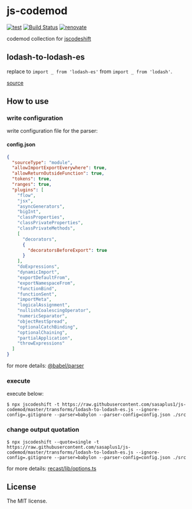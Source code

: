 # js-codemod

[![test](https://github.com/sasaplus1/js-codemod/workflows/test/badge.svg)](https://github.com/sasaplus1/js-codemod)
[![Build Status](https://travis-ci.com/sasaplus1/js-codemod.svg?branch=master)](https://travis-ci.com/sasaplus1/js-codemod)
[![renovate](https://badges.renovateapi.com/github/sasaplus1/js-codemod)](https://renovatebot.com)

codemod collection for [jscodeshift](https://github.com/facebook/jscodeshift)

## lodash-to-lodash-es

replace to `import _ from 'lodash-es'` from `import _ from 'lodash'`.

[source](transforms/lodash-to-lodash-es.js)

## How to use

### write configuration

write configuration file for the parser:

#### config.json

```json
{
  "sourceType": "module",
  "allowImportExportEverywhere": true,
  "allowReturnOutsideFunction": true,
  "tokens": true,
  "ranges": true,
  "plugins": [
    "flow",
    "jsx",
    "asyncGenerators",
    "bigInt",
    "classProperties",
    "classPrivateProperties",
    "classPrivateMethods",
    [
      "decorators",
      {
        "decoratorsBeforeExport": true
      }
    ],
    "doExpressions",
    "dynamicImport",
    "exportDefaultFrom",
    "exportNamespaceFrom",
    "functionBind",
    "functionSent",
    "importMeta",
    "logicalAssignment",
    "nullishCoalescingOperator",
    "numericSeparator",
    "objectRestSpread",
    "optionalCatchBinding",
    "optionalChaining",
    "partialApplication",
    "throwExpressions"
  ]
}
```

for more details: [@babel/parser](https://babeljs.io/docs/en/babel-parser)

### execute

execute below:

```console
$ npx jscodeshift -t https://raw.githubusercontent.com/sasaplus1/js-codemod/master/transforms/lodash-to-lodash-es.js --ignore-config=.gitignore --parser=babylon --parser-config=config.json ./src
```

### change output quotation

```console
$ npx jscodeshift --quote=single -t https://raw.githubusercontent.com/sasaplus1/js-codemod/master/transforms/lodash-to-lodash-es.js --ignore-config=.gitignore --parser=babylon --parser-config=config.json ./src
```

for more details: [recast/lib/options.ts](https://github.com/benjamn/recast/blob/master/lib/options.ts)

## License

The MIT license.
